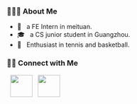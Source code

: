 <h3> 👨🏻‍💻 About Me </h3>

- 🦘 &nbsp; a FE Intern in meituan.
- 🎓 &nbsp; a CS junior student in Guangzhou.
- 🌱 &nbsp; Enthusiast in tennis and basketball.


<h3> 🤝🏻 Connect with Me </h3>

<p align="left">
&nbsp; <a href="https://twitter.com/Zplus7119495" target="_blank" rel="noopener noreferrer"><img src="https://img.icons8.com/plasticine/100/000000/twitter.png" width="50" /></a>  
&nbsp; <a href="mailto:1959512279@qq.com" target="_blank" rel="noopener noreferrer"><img src="https://img.icons8.com/plasticine/100/000000/gmail.png"  width="50" /></a>
</p>
